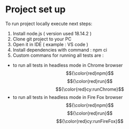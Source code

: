 # Project set up

To run project locally execute next steps:

1. Install node.js ( version used 18.14.2 )
2. Clone git project to your PC
3. Open it in IDE ( example : VS code )
4. Install dependencies with command : npm ci
5. Custom commans for running all tests are :

- to run all tests in headless mode in Chrome browser $${\color{red}npm}$$ $${\color{red}run}$$ $${\color{red}cy:runChrome}$$
- to run all tests in headless mode in Fire Fox browser $${\color{red}npm}$$ $${\color{red}run}$$ $${\color{red}cy:runFireFox}$$